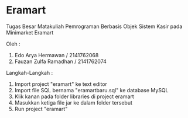 # Eramart
Tugas Besar Matakuliah Pemrograman Berbasis Objek
Sistem Kasir pada Minimarket Eramart

Oleh : 
1. Edo Arya Hermawan / 2141762068
2. Fauzan Zulfa Ramadhan / 2141762074

Langkah-Langkah :
1. Import project "eramart" ke text editor
2. Import file SQL bernama "eramartbaru.sql" ke database MySQL
3. Klik kanan pada folder libraries di project eramart
4. Masukkan ketiga file jar ke dalam folder tersebut
5. Run project "eramart"

